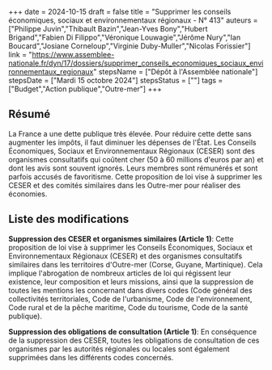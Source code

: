 +++
date = 2024-10-15
draft = false
title = "Supprimer les conseils économiques, sociaux et environnementaux régionaux - N° 413"
auteurs = ["Philippe Juvin","Thibault Bazin","Jean-Yves Bony","Hubert Brigand","Fabien Di Filippo","Véronique Louwagie","Jérôme Nury","Ian Boucard","Josiane Corneloup","Virginie Duby-Muller","Nicolas Forissier"]
link = "https://www.assemblee-nationale.fr/dyn/17/dossiers/supprimer_conseils_economiques_sociaux_environnementaux_regionaux"
stepsName = ["Dépôt à l'Assemblée nationale"]
stepsDate = ["Mardi 15 octobre 2024"]
stepsStatus = [""]
tags = ["Budget","Action publique","Outre-mer"]
+++

## Résumé

La France a une dette publique très élevée. Pour réduire cette dette sans augmenter les impôts, il faut diminuer les dépenses de l'État. Les Conseils Économiques, Sociaux et Environnementaux Régionaux (CESER) sont des organismes consultatifs qui coûtent cher (50 à 60 millions d'euros par an) et dont les avis sont souvent ignorés. Leurs membres sont rémunérés et sont parfois accusés de favoritisme. Cette proposition de loi vise à supprimer les CESER et des comités similaires dans les Outre-mer pour réaliser des économies.

## Liste des modifications

**Suppression des CESER et organismes similaires (Article 1)**: Cette proposition de loi vise à supprimer les Conseils Économiques, Sociaux et Environnementaux Régionaux (CESER) et des organismes consultatifs similaires dans les territoires d'Outre-mer (Corse, Guyane, Martinique). Cela implique l'abrogation de nombreux articles de loi qui régissent leur existence, leur composition et leurs missions, ainsi que la suppression de toutes les mentions les concernant dans divers codes (Code général des collectivités territoriales, Code de l'urbanisme, Code de l'environnement, Code rural et de la pêche maritime, Code du tourisme, Code de la santé publique).

**Suppression des obligations de consultation (Article 1)**: En conséquence de la suppression des CESER, toutes les obligations de consultation de ces organismes par les autorités régionales ou locales sont également supprimées dans les différents codes concernés.
